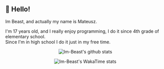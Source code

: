 ## 👋 Hello!

Im Beast, and actually my name is Mateusz.

I'm 17 years old, and I really enjoy programming, I do it since 4th grade of elementary school. </br>
Since I'm in high school I do it just in my free time.


<!-- ❤️ https://github.com/anuraghazra/github-readme-stats -->

<p align="center" width="100%">
    <img
        alt="Im-Beast's github stats"
        src="https://github-readme-stats.vercel.app/api?username=Im-Beast&count_private=true&show_icons=true&theme=nord&border_radius=0.75rem&include_all_commits=true&custom_title=My%20github%20statistics"
    />
</p>

<p align="center" width="100%">
    <img
        alt="Im-Beast's WakaTime stats"
        src="https://github-readme-stats.vercel.app/api/wakatime?username=Beast&theme=nord&border_radius=0.75rem&custom_title=My%20WakaTime&layout=compact"
    />
</p>
